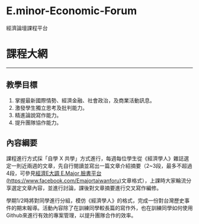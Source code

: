 # E.minor-Economic-Forum
經濟論壇課程平台

# 課程大網  
*** 
## 教學目標  

1. 掌握最新國際情勢、經濟金融、社會政治，及商業活動訊息。  
2. 激發學生獨立思考及批判能力。  
3. 精進論說寫作能力。  
4. 提升團隊協作能力。

## 內容綱要  

課程進行方式採「自學 X 共學」方式進行，每週每位學生從《經濟學人》雜誌選定一則近兩週的文章，先自行閱讀並寫出一篇文章介紹摘要（2~3段，最多不超過4段，可參見[經濟E大調 E.Major 臉書平台(https://www.facebook.com/Emajortaiwanforu)](https://www.facebook.com/Emajortaiwanforu)文章格式），上課時大家輪流分享選定文章內容，並進行討論，課後對文章摘要進行交叉寫作編修。

學期1/2時將對同學進行分組，模仿《經濟學人》的格式，完成一份對台灣歷史事件的期末報導。活動內容除了在訓練同學較長篇的寫作外，也在訓練同學如何使用Github來進行有效的專案管理，以提升團隊合作的效率。